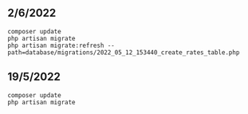 ## 2/6/2022
```
composer update
php artisan migrate
php artisan migrate:refresh --path=database/migrations/2022_05_12_153440_create_rates_table.php 
```

## 19/5/2022
```
composer update
php artisan migrate
```